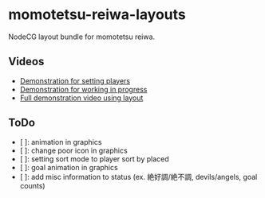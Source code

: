 # momotetsu-reiwa-layouts
NodeCG layout bundle for momotetsu reiwa.

## Videos

- [Demonstration for setting players](https://youtu.be/fJg_y5KNTz0)
- [Demonstration for working in progress](https://youtu.be/oLiyRxi-FAw)
- [Full demonstration video using layout](https://youtu.be/xZSHl_2tEtA)

## ToDo

- [ ]: animation in graphics
- [ ]: change poor icon in graphics
- [ ]: setting sort mode to player sort by placed
- [ ]: goal animation in graphics
- [ ]: add misc information to status (ex. 絶好調/絶不調, devils/angels, goal counts)
